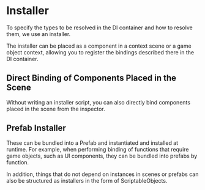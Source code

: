 # Installer

To specify the types to be resolved in the DI container and how to resolve them, we use an installer.

The installer can be placed as a component in a context scene or a game object context, allowing you to register the bindings described there in the DI container.

## Direct Binding of Components Placed in the Scene

Without writing an installer script, you can also directly bind components placed in the scene from the inspector.

## Prefab Installer

These can be bundled into a Prefab and instantiated and installed at runtime. 
For example, when performing binding of functions that require game objects, such as UI components, they can be bundled into prefabs by function.

In addition, things that do not depend on instances in scenes or prefabs can also be structured as installers in the form of ScriptableObjects.